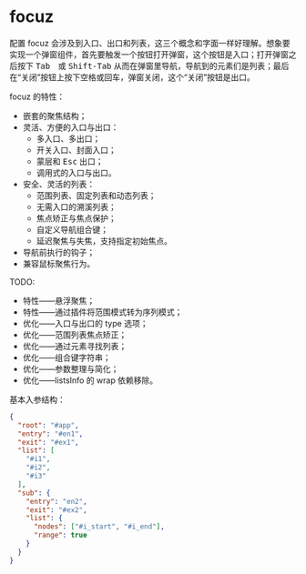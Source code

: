# focuz

配置 focuz 会涉及到入口、出口和列表，这三个概念和字面一样好理解。想象要实现一个弹窗组件，首先要触发一个按钮打开弹窗，这个按钮是入口；打开弹窗之后按下 <kbd>Tab</kbd>　或 <kbd>Shift-Tab</kbd> 从而在弹窗里导航，导航到的元素们是列表；最后在“关闭”按钮上按下空格或回车，弹窗关闭，这个“关闭”按钮是出口。

focuz 的特性：

- 嵌套的聚焦结构；
- 灵活、方便的入口与出口：
  - 多入口、多出口；
  - 开关入口、封面入口；
  - 蒙层和 <kbd>Esc</kbd> 出口；
  - 调用式的入口与出口。
- 安全、灵活的列表：
  - 范围列表、固定列表和动态列表；
  - 无需入口的溯溪列表；
  - 焦点矫正与焦点保护；
  - 自定义导航组合键；
  - 延迟聚焦与失焦，支持指定初始焦点。
- 导航前执行的钩子；
- 兼容鼠标聚焦行为。

TODO:

- 特性——悬浮聚焦；
- 特性——通过插件将范围模式转为序列模式；
- 优化——入口与出口的 type 选项；
- 优化——范围列表焦点矫正；
- 优化——通过元素寻找列表；
- 优化——组合键字符串；
- 优化——参数整理与简化；
- 优化——listsInfo 的 wrap 依赖移除。



基本入参结构：

```json
{
  "root": "#app",
  "entry": "#en1",
  "exit": "#ex1",
  "list": [
    "#i1",
    "#i2",
    "#i3"
  ],
  "sub": {
    "entry": "en2",
    "exit": "#ex2",
    "list": {
      "nodes": ["#i_start", "#i_end"],
      "range": true
    }
  }
}
```

<!--
多组情况，类似如下：

```javascript
focuz(root, [{
  entry,
  exit,
  list
}, {
  entry,
  exit,
  list
}]);
```-->
